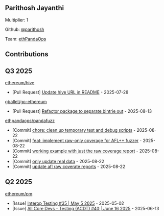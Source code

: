 
## Parithosh Jayanthi
Multiplier: 1

Github: [@parithosh](https://github.com/parithosh)

Team: [ethPandaOps](https://github.com/ethpandaops)

## Contributions

## Q3 2025


[ethereum/hive](https://github.com/ethereum/hive)
* [Pull Request] [Update hive URL in README](https://github.com/ethereum/hive/pull/1324) - 2025-07-28

[gballet/go-ethereum](https://github.com/gballet/go-ethereum)
* [Pull Request] [Refactor package to separate bintrie out](https://github.com/gballet/go-ethereum/pull/547) - 2025-08-13

[ethpandaops/pandafuzz](https://github.com/ethpandaops/pandafuzz)
* [Commit] [chore: clean up temporary test and debug scripts](https://github.com/ethpandaops/pandafuzz/commit/97b71310baf6725e4a98c737742b225e2715fdb7) - 2025-08-22
* [Commit] [feat: implement raw-only coverage for AFL++ fuzzer](https://github.com/ethpandaops/pandafuzz/commit/352bca996de6eb6be961684e5c730deb0838b62a) - 2025-08-22
* [Commit] [working example with just the raw coverage report](https://github.com/ethpandaops/pandafuzz/commit/850cb9ca4418567dbfb48b478f40994218f40fbb) - 2025-08-22
* [Commit] [only update real data](https://github.com/ethpandaops/pandafuzz/commit/077b4e7a4cad337bf1532a8b890bf55898a8eac2) - 2025-08-22
* [Commit] [update afl raw coverate reports](https://github.com/ethpandaops/pandafuzz/commit/0f7eba58373299d96c34a187d31efe6a05fca380) - 2025-08-22
## Q2 2025

[ethereum/pm](https://github.com/ethereum/pm)
* [Issue] [Interop Testing #35 | May 5 2025](https://github.com/ethereum/pm/issues/1520) - 2025-05-02
* [Issue] [All Core Devs - Testing (ACDT) #40 | June 16 2025](https://github.com/ethereum/pm/issues/1573) - 2025-06-13
